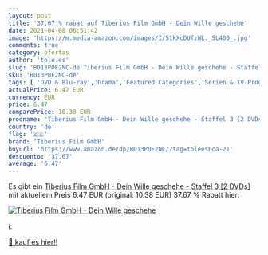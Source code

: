 ```yaml
---
layout: post
title: '37.67 % rabat auf Tiberius Film GmbH - Dein Wille geschehe'
date: 2021-04-08 06:51:42
image: 'https://m.media-amazon.com/images/I/51kXcDUfzWL._SL400_.jpg'
comments: true
category: ofertas
author: 'tole.es'
slug: 'B013P0E2NC-de Tiberius Film GmbH - Dein Wille geschehe - Staffel 3 [2 DVDs]'
sku: 'B013P0E2NC-de'
tags: [ 'DVD & Blu-ray','Drama','Featured Categories','Serien & TV-Produktionen','tiberius film gmbh', ]
actualPrice: 6.47 EUR
currency: EUR
price: 6.47
comparePrice: 10.38 EUR
prodname: 'Tiberius Film GmbH - Dein Wille geschehe - Staffel 3 [2 DVDs]'
country: 'de'
flag: '🇩🇪'
brand: 'Tiberius Film GmbH'
buyurl: 'https://www.amazon.de/dp/B013P0E2NC/?tag=tolees0ca-21'
descuento: '37.67'
average: '6.47'
---
```


Es gibt ein [Tiberius Film GmbH - Dein Wille geschehe - Staffel 3 [2 DVDs]](https://www.amazon.de/dp/B013P0E2NC/?tag=tolees0ca-21) mit aktuellem Preis 6.47 EUR (original: 10.38 EUR) 37.67 % Rabatt hier:

[![Tiberius Film GmbH - Dein Wille geschehe](https://m.media-amazon.com/images/I/51kXcDUfzWL._SL400_.jpg)](https://www.amazon.de/dp/B013P0E2NC/?tag=tolees0ca-21)

ℹ️:


[🛒 kauf es hier!!](https://www.amazon.de/dp/B013P0E2NC/?tag=tolees0ca-21)
